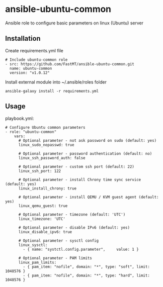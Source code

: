 # ansible-ubuntu-common
Ansible role to configure basic parameters on linux (Ubuntu) server

## Installation

Create requirements.yml file

```
# Include ubuntu-common role
- src: https://github.com/FastMT/ansible-ubuntu-common.git
  name: ubuntu-common
  version: "v1.0.12"
```

Install external module into ~/.ansible/roles folder

```
ansible-galaxy install -r requirements.yml
```

## Usage

playbook.yml:

```
# Configure Ubuntu common parameters
- role: "ubuntu-common"
    vars:
      # Optional parameter - not ask password on sudo (default: yes)
      linux_sudo_nopasswd: true

      # Optional parameter - password authentication (default: no)
      linux_ssh_password_auth: false

      # Optional parameter - custom ssh port (default: 22)
      linux_ssh_port: 122

      # Optional parameter - install Chrony time sync service (default: yes)
      linux_install_chrony: true

      # Optional parameter - install QEMU / KVM guest agent (default: yes)
      linux_qemu_guest: true

      # Optional parameter - timezone (default: 'UTC')
      linux_timezone: 'UTC'

      # Optional parameter - disable IPv6 (default: yes)
      linux_disable_ipv6: true

      # Optional parameter - sysctl config
      linux_sysctl:
        - { name: "systctl.config.parameter",     value: 1 }      

      # Optional parameter - PAM limits
      linux_pam_limits:
        - { pam_item: "nofile", domain: "*", type: "soft", limit: 1048576 }
        - { pam_item: "nofile", domain: "*", type: "hard", limit: 1048576 }

```   
